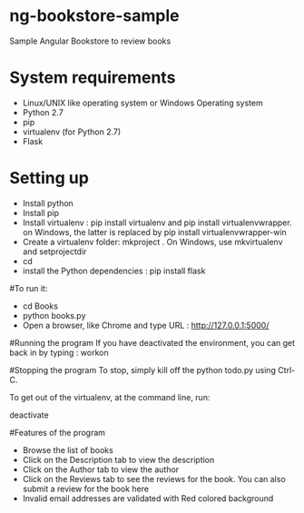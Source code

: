 # ng-bookstore-sample
Sample Angular Bookstore to review books

# System requirements
- Linux/UNIX like operating system or Windows Operating system
- Python 2.7
- pip
- virtualenv (for Python 2.7)
- Flask

# Setting up
- Install python
- Install pip
- Install virtualenv : pip install virtualenv and pip install virtualenvwrapper.  on Windows, the latter is replaced by pip install virtualenvwrapper-win
- Create a virtualenv folder: mkproject <projectnmae>. On Windows, use mkvirtualenv <projectname> and setprojectdir <projectname>
- cd <projectname>
- install the Python dependencies : pip install flask

#To run it:
- cd Books
- python books.py
- Open a browser, like Chrome and type URL : http://127.0.0.1:5000/

#Running the program
If you have deactivated the environment,  you can get back in by typing : workon <projectname>

#Stopping the program
To stop, simply kill off the python todo.py using Ctrl-C.

To get out of the virtualenv, at the command line, run:

deactivate

#Features of the program
- Browse the list of books
- Click on the Description tab to view the description
- Click on the Author tab to view the author
- Click on the Reviews tab to see the reviews for the book. You can also submit a review for the book here
- Invalid email addresses are validated with Red colored background
